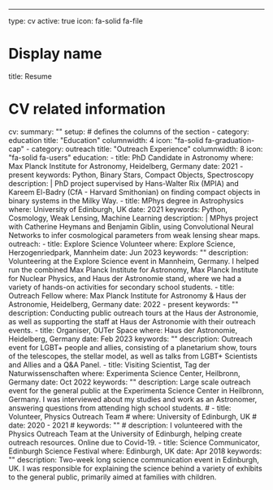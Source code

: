 ---
type: cv
active: true
icon: fa-solid fa-file

# Display name
title: Resume

# CV related information
cv:
  summary: ""
  setup:
    # defines the columns of the section
    - category: education
      title: "Education"
      columnwidth: 4
      icon: "fa-solid fa-graduation-cap"
    - category: outreach
      title: "Outreach Experience"
      columnwidth: 8
      icon: "fa-solid fa-users"
  education:
    - title: PhD Candidate in Astronomy
      where: Max Planck Institute for Astronomy, Heidelberg, Germany
      date: 2021 - present
      keywords: Python, Binary Stars, Compact Objects, Spectroscopy
      description: |
        PhD project supervised by Hans-Walter Rix (MPIA) and Kareem El-Badry (CfA - Harvard Smithonian) on finding compact objects in binary systems in the Milky Way.
    - title: MPhys degree in Astrophysics
      where: University of Edinburgh, UK
      date: 2021
      keywords: Python, Cosmology, Weak Lensing, Machine Learning
      description: |
        MPhys project with Catherine Heymans and Benjamin Giblin, using Convolutional Neural Networks to infer cosmological parameters from weak lensing shear maps.
  outreach:
    - title: Explore Science Volunteer
      where: Explore Science, Herzogenriedpark, Mannheim
      date: Jun 2023
      keywords: ""
      description: Volunteering at the Explore Science event in Mannheim, Germany. I helped run the combined Max Planck Institute for Astronomy, Max Planck Institute for Nuclear Physics, and Haus der Astronomie stand, where we had a variety of hands-on activities for secondary school students.
    - title: Outreach Fellow
      where: Max Planck Institute for Astronomy & Haus der Astronomie, Heidelberg, Germany
      date: 2022 - present
      keywords: ""
      description: Conducting public outreach tours at the Haus der Astronomie, as well as supporting the staff at Haus der Astronomie with their outreach events.
    - title: Organiser, OUTer Space
      where: Haus der Astronomie, Heidelberg, Germany
      date: Feb 2023
      keywords: ""
      description: Outreach event for LGBT+ people and allies, consisting of a planetarium show, tours of the telescopes, the stellar model, as well as talks from LGBT+ Scientists and Allies and a Q&A Panel.
    - title: Visiting Scientist, Tag der Naturwissenschaften
      where: Experimenta Science Center, Heilbronn, Germany
      date: Oct 2022
      keywords: ""
      description: Large scale outreach event for the general public at the Experimenta Science Center in Heilbronn, Germany. I was interviewed about my studies and work as an Astronomer, answering questions from attending high school students.
    # - title: Volunteer, Physics Outreach Team
    #   where: University of Edinburgh, UK
    #   date: 2020 - 2021
    #   keywords: ""
    #   description: I volunteered with the Physics Outreach Team at the University of Edinburgh, helping create outreach resources. Online due to Covid-19.
    - title: Science Communicator, Edinburgh Science Festival
      where: Edinburgh, UK
      date: Apr 2018
      keywords: ""
      description: Two-week long science communication event in Edinburgh, UK. I was responsible for explaining the science behind a variety of exhibits to the general public, primarily aimed at families with children.
